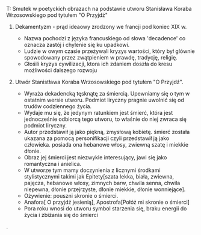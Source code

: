 T: Smutek w poetyckich obrazach na podstawie utworu Stanisława Koraba Wrzosowskiego pod tytułem "O Przyjdź"

1. Dekamentyzm - prąd ideaowy zrodzony we francji pod koniec XIX w.
	- Nazwa pochodzi z języka francuskiego od słowa 'decadence' co oznacza zastój i chylenie się ku upadkowi.
	- Ludzie w owym czasie przeżywali kryzys wartości, który był glównie spowodowany przez zwątpieniem w prawdę, tradycję, religię.
	- Głośili kryzys cywilizacji, ktora ich zdaniem doszła do kresu możliwości dalszego rozwoju

2. Utwór Stanistława Koraba Wrzosowskiego pod tytułem "O Przyjdź".
	- Wyraża dekadencką tęsknątę za śmiercią. Upewniamy się o tym w ostatnim wersie utworu. Podmiot liryczny pragnie uwolnić się od trudów codziennego życia.
	- Wydaje mu się, że jedynym ratunkiem jest śmierć, która jest jednocześnie odbiorcą tego utworu, to właśnie do niej zwraca się podmiot liryczny.
	- Autor przedstawił ją jako piękną, zmysłową kobietę. śmierć została ukazana za pomocą personifikacji czyli przedstawił ją jako człowieka. posiada ona hebanowe włosy, zwiewną szatę i miekkie dłonie.
	- Obraz jej śmierci jest niezwykle interesujący, jawi się jako romantyczna i anielica.
	- W utworze tym mamy doczynienia z licznymi środkami stylistycznymi takimi jak Epitety[szata lekka, biała, zwiewna, pajęcza, hebanowe włosy, zimnych barw, chwila senna, chwila niepewna, dłonie przejrzyste, dłonie miekkie, dłonie wonniejące].
	- Ożywienie: pouszni skronie o śmierci.
	- Anafora[ O przyjdź jesienią], Apostrofa[Połóż mi skronie o śmierci]
	- Pora roku wnosi do utworu symbol starzenia się, braku energii do życia i zbiżania się do śmierci

.
